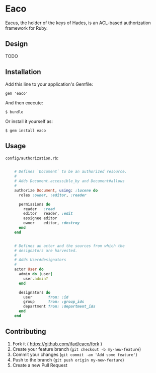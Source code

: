 # Eaco

Eacus, the holder of the keys of Hades, is an ACL-based authorization framework for Ruby.

## Design

TODO

## Installation

Add this line to your application's Gemfile:

    gem 'eaco'

And then execute:

    $ bundle

Or install it yourself as:

    $ gem install eaco

## Usage

`config/authorization.rb`:

```ruby

    # Defines `Document` to be an authorized resource.
    #
    # Adds Document.accessible_by and Document#allows
    #
    authorize Document, using: :lucene do
      roles :owner, :editor, :reader

      permissions do
        reader   :read
        editor   reader, :edit
        assignee editor
        owner    editor, :destroy
      end
    end


    # Defines an actor and the sources from which the
    # designators are harvested.
    #
    # Adds User#designators
    #
    actor User do
      admin do |user|
        user.admin?
      end

      designators do
        user       from: :id
        group      from: :group_ids
        department from: :department_ids
      end
    end
```

## Contributing

1. Fork it ( https://github.com/ifad/eaco/fork )
2. Create your feature branch (`git checkout -b my-new-feature`)
3. Commit your changes (`git commit -am 'Add some feature'`)
4. Push to the branch (`git push origin my-new-feature`)
5. Create a new Pull Request
